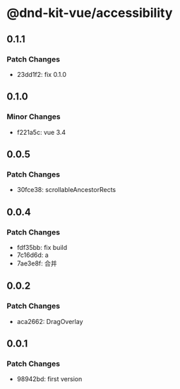 # @dnd-kit-vue/accessibility

## 0.1.1

### Patch Changes

- 23dd1f2: fix 0.1.0

## 0.1.0

### Minor Changes

- f221a5c: vue 3.4

## 0.0.5

### Patch Changes

- 30fce38: scrollableAncestorRects

## 0.0.4

### Patch Changes

- fdf35bb: fix build
- 7c16d6d: a
- 7ae3e8f: 合并

## 0.0.2

### Patch Changes

- aca2662: DragOverlay

## 0.0.1

### Patch Changes

- 98942bd: first version

